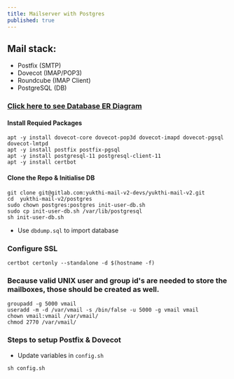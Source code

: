 ```yaml
---
title: Mailserver with Postgres
published: true
---
```


## Mail stack:
 - Postfix (SMTP)
 - Dovecot (IMAP/POP3)
 - Roundcube (IMAP Client)
 - PostgreSQL (DB)

### [Click here to see Database ER Diagram](https://gitlab.com/yukthi-mail-v2-devs/yukthi-mail-v2/uploads/42479833b0e4ecc38f9c9467bbc109d6/ER-Diagram.png)

#### Install Requied Packages
 
 ```
 apt -y install dovecot-core dovecot-pop3d dovecot-imapd dovecot-pgsql dovecot-lmtpd
 apt -y install postfix postfix-pgsql
 apt -y install postgresql-11 postgresql-client-11
 apt -y install certbot
```

#### Clone the Repo & Initialise DB

```
git clone git@gitlab.com:yukthi-mail-v2-devs/yukthi-mail-v2.git
cd  yukthi-mail-v2/postgres
sudo chown postgres:postgres init-user-db.sh
sudo cp init-user-db.sh /var/lib/postgresql
sh init-user-db.sh
```
* Use `dbdump.sql` to import database

### Configure SSL

 ```
 certbot certonly --standalone -d $(hostname -f)
```

### Because valid UNIX user and group id's are needed to store the mailboxes, those should be created as well.

```
groupadd -g 5000 vmail
useradd -m -d /var/vmail -s /bin/false -u 5000 -g vmail vmail
chown vmail:vmail /var/vmail/
chmod 2770 /var/vmail/
```

### Steps to setup Postfix & Dovecot

 * Update variables in `config.sh`
```
sh config.sh

```